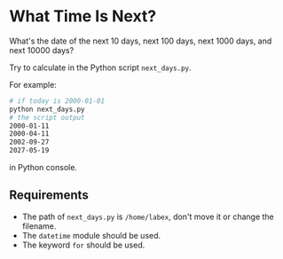 # What Time Is Next?

What's the date of the next 10 days, next 100 days, next 1000 days, and next 10000 days?

Try to calculate in the Python script `next_days.py`.

For example:

```bash
# if today is 2000-01-01
python next_days.py
# the script output
2000-01-11
2000-04-11
2002-09-27
2027-05-19
```

in Python console.

## Requirements

- The path of `next_days.py` is `/home/labex`, don't move it or change the filename.
- The `datetime` module should be used.
- The keyword `for` should be used.
